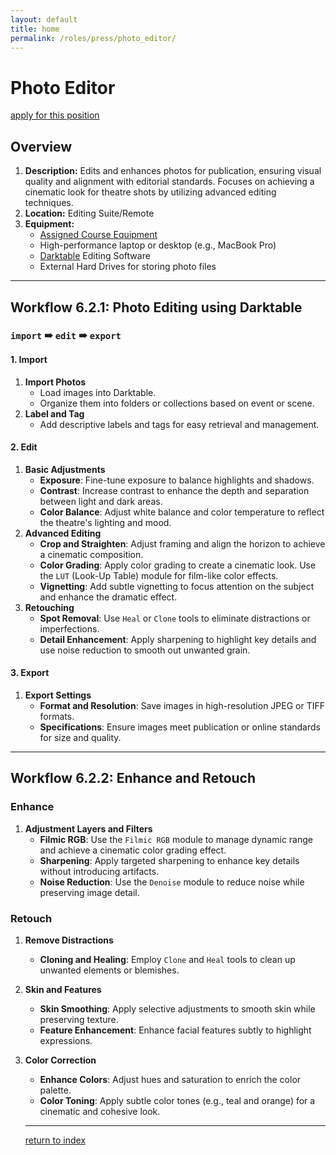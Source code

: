 ```yaml
---
layout: default
title: home
permalink: /roles/press/photo_editor/
---
```

# Photo Editor
[apply for this position](../apply/photo_editor_apply.md)

## Overview
1. **Description:** Edits and enhances photos for publication, ensuring visual quality and alignment with editorial standards. Focuses on achieving a cinematic look for theatre shots by utilizing advanced editing techniques.
2. **Location:** Editing Suite/Remote
3. **Equipment:**
   - [Assigned Course Equipment](../../info/syllabus.md)
   - High-performance laptop or desktop (e.g., MacBook Pro)
   - [Darktable](https://www.darktable.org) Editing Software
   - External Hard Drives for storing photo files

---
## Workflow 6.2.1: Photo Editing using Darktable

### `import` ➠ `edit` ➠ `export`

#### 1. Import
1. **Import Photos**
   - Load images into Darktable.
   - Organize them into folders or collections based on event or scene.
2. **Label and Tag**
   - Add descriptive labels and tags for easy retrieval and management.

#### 2. Edit
1. **Basic Adjustments**
   - **Exposure**: Fine-tune exposure to balance highlights and shadows.
   - **Contrast**: Increase contrast to enhance the depth and separation between light and dark areas.
   - **Color Balance**: Adjust white balance and color temperature to reflect the theatre's lighting and mood.
2. **Advanced Editing**
   - **Crop and Straighten**: Adjust framing and align the horizon to achieve a cinematic composition.
   - **Color Grading**: Apply color grading to create a cinematic look. Use the `LUT` (Look-Up Table) module for film-like color effects.
   - **Vignetting**: Add subtle vignetting to focus attention on the subject and enhance the dramatic effect.
3. **Retouching**
   - **Spot Removal**: Use `Heal` or `Clone` tools to eliminate distractions or imperfections.
   - **Detail Enhancement**: Apply sharpening to highlight key details and use noise reduction to smooth out unwanted grain.

#### 3. Export
1. **Export Settings**
   - **Format and Resolution**: Save images in high-resolution JPEG or TIFF formats.
   - **Specifications**: Ensure images meet publication or online standards for size and quality.

---
## Workflow 6.2.2: Enhance and Retouch

### Enhance
1. **Adjustment Layers and Filters**
   - **Filmic RGB**: Use the `Filmic RGB` module to manage dynamic range and achieve a cinematic color grading effect.
   - **Sharpening**: Apply targeted sharpening to enhance key details without introducing artifacts.
   - **Noise Reduction**: Use the `Denoise` module to reduce noise while preserving image detail.

### Retouch
1. **Remove Distractions**
   - **Cloning and Healing**: Employ `Clone` and `Heal` tools to clean up unwanted elements or blemishes.
2. **Skin and Features**
   - **Skin Smoothing**: Apply selective adjustments to smooth skin while preserving texture.
   - **Feature Enhancement**: Enhance facial features subtly to highlight expressions.
3. **Color Correction**
   - **Enhance Colors**: Adjust hues and saturation to enrich the color palette.
   - **Color Toning**: Apply subtle color tones (e.g., teal and orange) for a cinematic and cohesive look.

   ---
   [return to index](../../index.md)